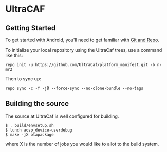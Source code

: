UltraCAF
===========

Getting Started
---------------

To get started with Android, you'll need to get
familiar with [Git and Repo](http://source.android.com/source/using-repo.html).

To initialize your local repository using the UltraCaf trees, use a command like this:

    repo init -u https://github.com/UltraCaf/platform_manifest.git -b n-mr2

Then to sync up:

    repo sync -c -f -j8 --force-sync --no-clone-bundle --no-tags

Building the source
---------------

The source at UltraCaf is well configured for building.

    $ . build/envsetup.sh
    $ lunch aosp_device-userdebug
    $ make -jX otapackage

where X is the number of jobs you would like to allot to the build system.
